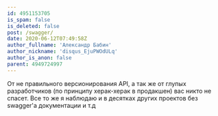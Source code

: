 ```yaml
---
id: 4951153705
is_spam: false
is_deleted: false
post: /swagger/
date: 2020-06-12T07:49:58Z
author_fullname: 'Александр Бабин'
author_nickname: 'disqus_EjuPWOdULq'
author_is_anon: false
parent: 4949724997
---
```


<p>От не правильного версионирования API, а так же от глупых разработчиков (по принципу херак-херак в продакшен) вас никто не спасет. Все то же я наблюдаю и в десятках других проектов без swagger'a документации и т.д</p>
